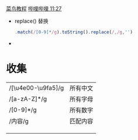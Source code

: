 [菜鸟教程](https://www.runoob.com/js/js-regexp.html)
[哔哩哔哩 11:27](https://www.bilibili.com/video/BV1YW411T7GX?p=86)

- replace() 替换

  ```js
  .match(/[0-9]*/g).toString().replace(/,/g,'')
  ```

- 

# 收集

|                    |          |
| ------------------ | -------- |
| /[\u4e00-\u9fa5]/g | 所有中文 |
| /[a-zA-Z]*/g       | 所有字母 |
| /[0-9]*/g          | 所有数字 |
| /内容/g            | 匹配内容 |
|                    |          |
|                    |          |
|                    |          |

